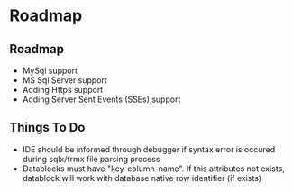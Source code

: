 # Roadmap

## Roadmap

* MySql support
* MS Sql Server support
* Adding Https support
* Adding Server Sent Events \(SSEs\) support

## Things To Do

* IDE should be informed through debugger if syntax error is occured during sqlx/frmx file parsing process
* Datablocks must have "key-column-name". If this attributes not exists, datablock will work with database native row identifier \(if exists\)

